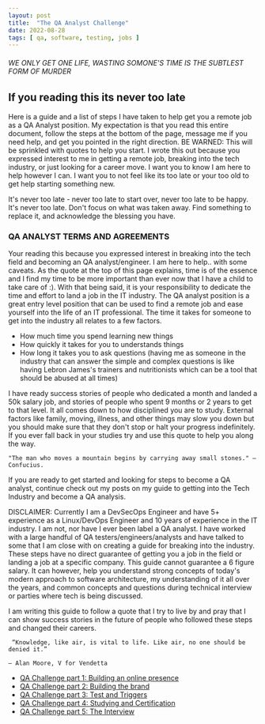 ```yaml
---
layout: post
title:  "The QA Analyst Challenge" 
date: 2022-08-28 
tags: [ qa, software, testing, jobs ]
--- 
```



###### WE ONLY GET ONE LIFE, WASTING SOMONE'S TIME IS THE SUBTLEST FORM OF MURDER 

## If you reading this its never too late
Here is a guide and a list of steps I have taken to help get you a remote job as a QA Analyst position. My expectation is that you read this entire document, follow the steps at the bottom of the page, message me if you need help, and get you pointed in the right direction. BE WARNED: This will be sprinkled with quotes to help you start. I wrote this out because you expressed interest to me in getting a remote job, breaking into the tech industry, or just looking for a career move. I want you to know I am here to help however I can. I want you to not feel like its too late or your too old to get help starting something new.

It's never too late - never too late to start over, never too late to be happy. It's never too late. Don't focus on what was taken away. Find something to replace it, and acknowledge the blessing you have.

### QA ANALYST TERMS AND AGREEMENTS 
Your reading this because you expressed interest in breaking into the tech field and becoming an QA analyst/engineer. I am here to help.. with some caveats. 
As the quote at the top of this page explains, time is of the essence and I find my time to be more important than ever now that I have a child to take care of :). 
With that being said, it is your responsibility to dedicate the time and effort to land a job in the IT industry. The QA analyst position is a great entry level position that can be used to find a remote job and ease yourself into the life of an IT professional. The time it takes for someone to get into the industry all relates to a few factors. 
* How much time you spend learning new things 
* How quickly it takes for you to understands things 
* How long it takes you to ask questions (having me as someone in the industry that can answer the simple and complex questions is like having Lebron James's trainers and nutritionists which can be a tool that should be abused at all times)

I have ready success stories of people who dedicated a month and landed a 50k salary job, and stories of people who spent 9 months or 2 years to get to that level. It all comes down to how disciplined you are to study. External factors like family, moving, illness, and other things may slow you down but you should make sure that they don't stop or halt your progress indefinitely. If you ever fall back in your studies try and use this quote to help you along the way. 

```
"The man who moves a mountain begins by carrying away small stones." —Confucius.
```

If you are ready to get started and looking for steps to become a QA analyst, continue check out my posts on my guide to getting into the Tech Industry and become a QA analysis.  

DISCLAIMER: Currently I am a DevSecOps Engineer and have 5+ experience as a Linux/DevOps Engineer and 10 years of experience in the IT industry. I am not, nor have I ever been label a QA analyst. I have worked with a large handful of QA testers/engineers/analysts and have talked to some that I am close with on creating a guide for breaking into the industry. These steps have no direct guarantee of getting you a job in the field or landing a job at a specific company. This guide cannot guarantee a 6 figure salary. It can however, help you understand strong concepts of today's modern approach to software architecture, my understanding of it all over the years, and common concepts and questions during technical interview or parties where tech is being discussed. 

I am writing this guide to follow a quote that I try to live by and pray that I can show success stories in the future of people who followed these steps and changed their careers. 


```
 “Knowledge, like air, is vital to life. Like air, no one should be denied it.”

― Alan Moore, V for Vendetta 

```

* [QA Challenge part 1: Building an online presence](https://meralus.com/qa-analyst-challenge/)
* [QA Challenge part 2: Building the brand](https://meralus.com/qa-analyst-challenge-part-2/)
* [QA Challenge part 3: Test and Triggers](https://meralus.com/qa-analyst-challenge-part-3/)
* [QA Challenge part 4: Studying and Certification](https://meralus.com/qa-analyst-challenge-part-4/) 
* [QA Challenge part 5: The Interview ](https://meralus.com/qa-analyst-challenge-part-5/)